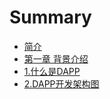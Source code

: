 # Summary

* [简介](README.md)
* [第一章 背景介绍](背景介绍/Dapp介绍.md)
 * [1.什么是DAPP](背景介绍/什么是DAPP.md)
 * [2.DAPP开发架构图](背景介绍/DAPP开发架构图.md)





